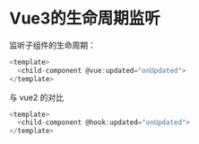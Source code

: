 # Vue3的生命周期监听

监听子组件的生命周期：

```js
<template>
  <child-component @vue:updated="onUpdated">
</template>

```

与 vue2 的对比

```js
<template>
  <child-component @hook:updated="onUpdated">
</template>

```
